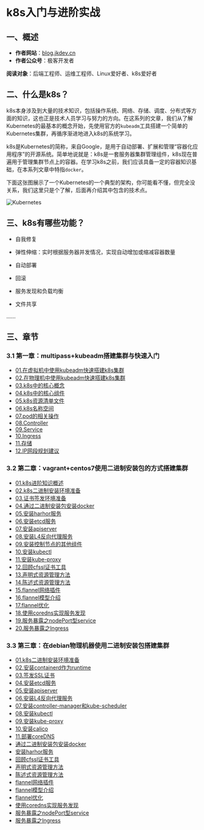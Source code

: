 # k8s入门与进阶实战

## 一、概述

- **作者网站**：[blog.jkdev.cn](https://blog.jkdev.cn)
- **作者公众号**：极客开发者

**阅读对象**：后端工程师、运维工程师、Linux爱好者、k8s爱好者

## 二、什么是k8s？

k8s本身涉及到大量的技术知识，包括操作系统、网络、存储、调度、分布式等方面的知识，这也正是技术人员学习与努力的方向。在这系列的文章，我们从了解Kubernetes的最基本的概念开始，先使用官方的`kubeadm`工具搭建一个简单的Kubernetes集群，再循序渐进地进入k8s的系统学习。

k8s是Kubernetes的简称，来自Google，是用于自动部署、扩展和管理“容器化应用程序”的开源系统。简单地说就是：k8s是一套服务器集群管理组件，k8s现在普遍用于管理集群节点上的容器。在学习k8s之前，我们应该具备一定的容器知识基础，在本系列文章中特指`docker`。

下面这张图展示了一个Kubernetes的一个典型的架构，你可能看不懂，但完全没关系，我们这里只是个了解，后面再介绍其中包含的技术点。

![Kubernetes](./img/01-kubernetes.png)

## 三、k8s有哪些功能？

- 自我修复

- 弹性伸缩：实时根据服务器并发情况，实现自动增加或缩减容器数量

- 自动部署

- 回滚

- 服务发现和负载均衡

- 文件共享

......

## 三、章节

### 3.1 第一章：multipass+kubeadm搭建集群与快速入门

- [01.在虚拟机中使用kubeadm快速搭建k8s集群](./01.basic/kb01-build_in_virtual.md)
- [02.在物理机中使用kubeadm快速搭建k8s集群](./01.basic/kb02-build_in_real.md)
- [03.k8s中的核心概念](./01.basic/kb03-conception.md)
- [04.k8s中的核心组件](./01.basic/kb04-compoents.md)
- [05.k8s资源清单文件](./01.basic/kb05-yaml.md)
- [06.k8s名称空间](./01.basic/kb06-namespace.md)
- [07.pod的相关操作](./01.basic/kb07-pod.md)
- [08.Controller](./01.basic/kb08-controller.md)
- [09.Service](./01.basic/kb09-service.md)
- [10.Ingress](./01.basic/kb10-ingress.md)
- [11.存储](./01.basic/kb11-storage.md)
- [12.IP网段规划建议](./01.basic/kb12-ip_suggestion.md)

### 3.2 第二章：vagrant+centos7使用二进制安装包的方式搭建集群

- [01.k8s进阶知识概述](./02.forward/f01-summary.md)
- [02.k8s二进制安装环境准备](./02.forward/f02-prepare.md)
- [03.证书签发环境准备](./02.forward/f03-sign-prepare.md)
- [04.通过二进制安装包安装docker](./02.forward/f04-install-docker.md)
- [05.安装harhor服务](./02.forward/f05-install-harbor.md)
- [06.安装etcd服务](./02.forward/f06-install-etcd.md)
- [07.安装apiserver](./02.forward/f07-install-apiserver.md)
- [08.安装L4反向代理服务](./02.forward/f08-install-agent-server.md)
- [09.安装控制节点的其他组件](./02.forward/f09-install-other-component.md)
- [10.安装kubectl](./02.forward/f10-install-kubelet.md)
- [11.安装kube-proxy](./02.forward/f11-install-kubeproxy.md)
- [12.回顾cfssl证书工具](./02.forward/f12-cfssl-review.md)
- [13.声明式资源管理方法](./02.forward/f13-kubectl-command.md)
- [14.陈述式资源管理方法](./02.forward/f14-kubectl-yaml.md)
- [15.flannel网络插件](./02.forward/f15-flannel-plugin.md)
- [16.flannel模型介绍](./02.forward/f16-flannel-model.md)
- [17.flannel优化](./02.forward/f16-flannel-optimize.md)
- [18.使用coredns实现服务发现](./02.forward/f18-coredns.md)
- [19.服务暴露之nodePort型service](./02.forward/f19-nodeport.md)
- [20.服务暴露之Ingress](./02.forward/f20-ingress.md)

### 3.3 第三章：在debian物理机器使用二进制安装包搭建集群

- [01.k8s二进制安装环境准备](./03.real_install/f01-prepare.md)
- [02.安装containerd作为runtime](./03.real_install/f02-install_containerd.md)
- [03.签发SSL证书](./03.real_install/f03-sign-prepare.md)
- [04.安装etcd服务](./03.real_install/f04-install-ectd.md)
- [05.安装apiserver](./03.real_install/f05-install-apiserver.md)
- [06.安装L4反向代理服务](./03.real_install/f06-install-agent-server.md)
- [07.安装controller-manager和kube-scheduler](./03.real_install/f07-install-other-component.md)
- [08.安装kubectl](./03.real_install/f08-install-kubelet.md)
- [09.安装kube-proxy](./03.real_install/f09-install-kubeproxy.md)
- [10.安装calico](./03.real_install/f10-install-calico.md)
- [11.部署coreDNS](./03.real_install/f11-install-core-dns.md)
- [通过二进制安装包安装docker](./03.real_install/f03-install-docker.md)
- [安装harhor服务](./03.real_install/f04-install-harbor.md)
- [回顾cfssl证书工具](./03.real_install/f12-cfssl-review.md)
- [声明式资源管理方法](./03.real_install/f13-kubectl-command.md)
- [陈述式资源管理方法](./03.real_install/f14-kubectl-yaml.md)
- [flannel网络插件](./03.real_install/f15-flannel-plugin.md)
- [flannel模型介绍](./03.real_install/f16-flannel-model.md)
- [flannel优化](./03.real_install/f16-flannel-optimize.md)
- [使用coredns实现服务发现](./03.real_install/f18-coredns.md)
- [服务暴露之nodePort型service](./03.real_install/f19-nodeport.md)
- [服务暴露之Ingress](./03.real_install/f20-ingress.md)
